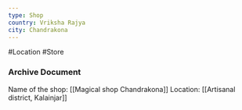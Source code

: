 ```yaml
---
type: Shop
country: Vriksha Rajya
city: Chandrakona
---
```



#Location #Store

### Archive Document

Name of the shop: [[Magical shop Chandrakona]]
Location: [[Artisanal district, Kalainjar]]


